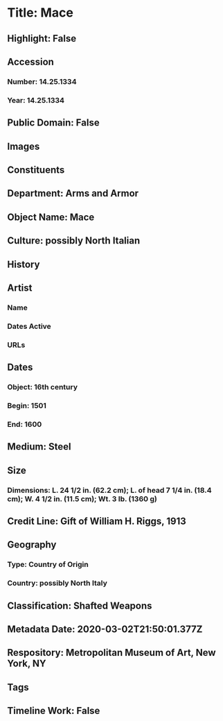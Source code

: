 # Title: Mace
## Highlight: False
## Accession
### Number: 14.25.1334
### Year: 14.25.1334
## Public Domain: False
## Images
## Constituents
## Department: Arms and Armor
## Object Name: Mace
## Culture: possibly North Italian
## History
## Artist
### Name
### Dates Active
### URLs
## Dates
### Object: 16th century
### Begin: 1501
### End: 1600
## Medium: Steel
## Size
### Dimensions: L. 24 1/2 in. (62.2 cm); L. of head 7 1/4 in. (18.4 cm); W. 4 1/2 in. (11.5 cm); Wt. 3 lb. (1360 g)
## Credit Line: Gift of William H. Riggs, 1913
## Geography
### Type: Country of Origin
### Country: possibly North Italy
## Classification: Shafted Weapons
## Metadata Date: 2020-03-02T21:50:01.377Z
## Respository: Metropolitan Museum of Art, New York, NY
## Tags
## Timeline Work: False